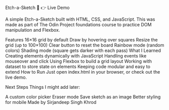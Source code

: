 Etch-a-Sketch 🎨
👉 Live Demo

A simple Etch-a-Sketch built with HTML, CSS, and JavaScript. This was made as part of The Odin Project foundations course to practice DOM manipulation and Flexbox.

Features
16×16 grid by default
Draw by hovering over squares
Resize the grid (up to 100×100)
Clear button to reset the board
Rainbow mode (random colors)
Shading mode (square gets darker with each pass)
What I Learned
Creating elements dynamically with JavaScript
Handling events like mouseover and click
Using Flexbox to build a grid layout
Working with dataset to store state on elements
Keeping code modular and easy to extend
How to Run
Just open index.html in your browser, or check out the live demo.

Next Steps
Things I might add later:

A custom color picker
Eraser mode
Save sketch as an image
Better styling for mobile
Made by Sirjandeep Singh Khrod
